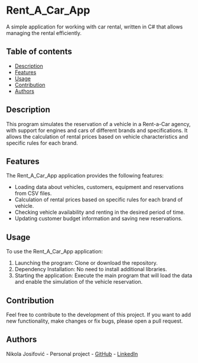# Rent_A_Car_App

A simple application for working with car rental, written in C# that allows managing the rental efficiently.

## Table of contents
- [Description](#description)
- [Features](#features)
- [Usage](#usage)
- [Contribution](#contribution)
- [Authors](#authors)

## Description

This program simulates the reservation of a vehicle in a Rent-a-Car agency, with support for engines and cars of different brands and specifications. It allows the calculation of rental prices based on vehicle characteristics and specific rules for each brand.

## Features

The Rent_A_Car_App application provides the following features:

- Loading data about vehicles, customers, equipment and reservations from CSV files.
- Calculation of rental prices based on specific rules for each brand of vehicle.
- Checking vehicle availability and renting in the desired period of time.
- Updating customer budget information and saving new reservations.

## Usage

To use the Rent_A_Car_App application:

1. Launching the program: Clone or download the repository.
2. Dependency Installation: No need to install additional libraries.
3. Starting the application: Execute the main program that will load the data and enable the simulation of the vehicle reservation.

## Contribution

Feel free to contribute to the development of this project. If you want to add new functionality, make changes or fix bugs, please open a pull request.

## Authors

Nikola Josifović - Personal project - [GitHub](https://github.com/nikolaJosif) - [LinkedIn](https://www.linkedin.com/in/nikolajosifovicdeveloper)
